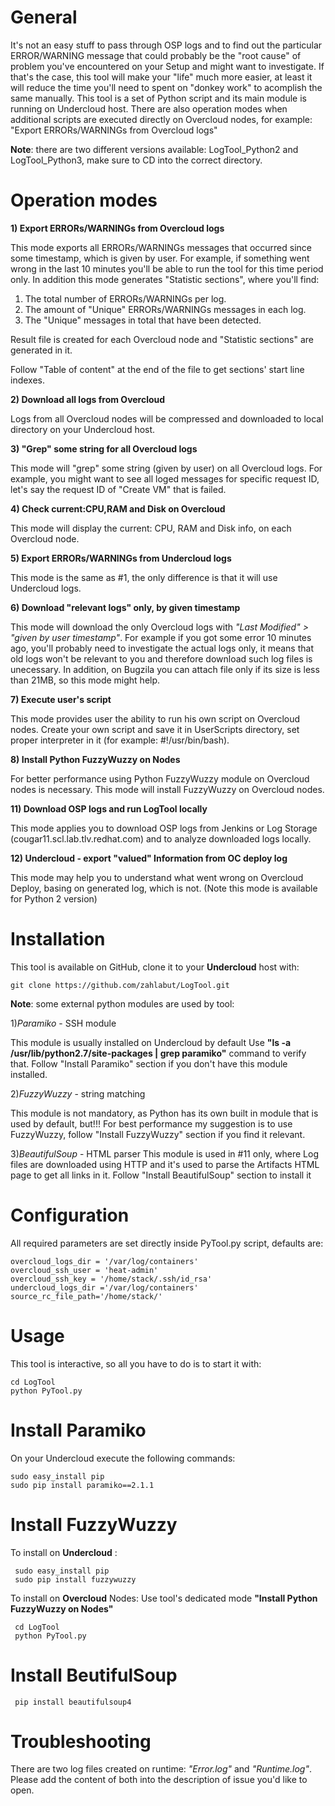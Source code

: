 # General
It's not an easy stuff to pass through OSP logs and to find out the particular ERROR/WARNING message that
could probably be the "root cause" of problem you've encountered on your Setup and might want to investigate.
If that's the case, this tool will make your "life" much more easier, at least it will reduce the time you'll need to spent on "donkey work" to acomplish the same manually.
This tool is a set of Python script and its main module is running on Undercloud host.
There are also operation modes when additional scripts are executed directly on Overcloud nodes, for example: "Export ERRORs/WARNINGs from Overcloud logs"

**Note**: there are two different versions available: LogTool_Python2 and LogTool_Python3, make sure to CD into the correct directory.

# Operation modes

**1) Export ERRORs/WARNINGs from Overcloud logs**

This mode exports all ERRORs/WARNINGs messages that occurred since some timestamp, which is given by user.
For example, if something went wrong in the last 10 minutes you'll be able to run the tool for this time period only.
In addition this mode generates "Statistic sections", where you'll find:
1) The total number of ERRORs/WARNINGs per log.
2) The amount of  "Unique" ERRORs/WARNINGs messages in each log.
3) The "Unique" messages in total that have been detected.

Result file is created for each Overcloud node and "Statistic sections" are generated in it.

Follow "Table of content" at the end of the file to get sections' start line indexes.

**2) Download all logs from Overcloud**

Logs from all Overcloud nodes will be compressed and downloaded to local directory on your Undercloud host.

**3) "Grep" some string for all Overcloud logs**

This mode will "grep" some string (given by user) on all Overcloud logs. For example, you might want to see all loged messages for specific request ID, let's say the request ID of "Create VM" that is failed.

**4) Check current:CPU,RAM and Disk on Overcloud**

This mode will display the current: CPU, RAM and Disk info, on each Overcloud node.

**5) Export ERRORs/WARNINGs from Undercloud logs**

This mode is the same as #1, the only difference is that it will use Undercloud logs.

**6) Download "relevant logs" only, by given timestamp**

This mode will download the only Overcloud logs with *"Last Modified" > "given by user timestamp"*.
For example if you got some error 10 minutes ago, you'll probably need to investigate the actual logs only, it means that old logs won't be relevant to you and therefore download such log files is unecessary.
In addition, on Bugzila you can attach file only if its size is less than 21MB, so this mode might help.

**7) Execute user's script**

This mode provides user the ability to run his own script on Overcloud nodes.
Create your own script and save it in UserScripts directory, set proper interpreter in it (for example: #!/usr/bin/bash).

**8)  Install Python FuzzyWuzzy on Nodes**

For better performance using Python FuzzyWuzzy module on Overcloud nodes is necessary.
This mode will install FuzzyWuzzy on Overcloud nodes.

**11)  Download OSP logs and run LogTool locally**

This mode applies you to download OSP logs from Jenkins or Log Storage (cougar11.scl.lab.tlv.redhat.com) and to analyze downloaded logs locally.

**12)  Undercloud - export "valued" Information from OC deploy log**

This mode may help you to understand what went wrong on Overcloud Deploy, basing on generated log, which is not. (Note this mode is available for Python 2 version)

# Installation
This tool is available on GitHub, clone it to your **Undercloud** host with:

    git clone https://github.com/zahlabut/LogTool.git

**Note**: some external python modules are used by tool:

1)_Paramiko_ - SSH module

This module is usually installed on Undercloud by default
Use **"ls -a /usr/lib/python2.7/site-packages | grep paramiko"** command to verify that.
Follow "Install Paramiko" section if you don't have this module installed.

2)_FuzzyWuzzy_ - string matching

This module is not mandatory, as Python has its own built in module that is used by default, but!!!
For best performance my suggestion is to use FuzzyWuzzy, follow "Install FuzzyWuzzy" section if you find it relevant.

3)_BeautifulSoup_ - HTML parser
This module is used in #11 only, where Log files are downloaded using HTTP and it's used to parse the Artifacts HTML
page to get all links in it. Follow "Install BeautifulSoup" section to install it


# Configuration
All required parameters are set directly inside PyTool.py script, defaults are:

    overcloud_logs_dir = '/var/log/containers'
    overcloud_ssh_user = 'heat-admin'
    overcloud_ssh_key = '/home/stack/.ssh/id_rsa'
    undercloud_logs_dir ='/var/log/containers'
    source_rc_file_path='/home/stack/'



# Usage
This tool is interactive, so all you have to do is to start it with:

    cd LogTool
    python PyTool.py

# Install Paramiko
On your Undercloud execute the following commands:

    sudo easy_install pip
    sudo pip install paramiko==2.1.1

# Install FuzzyWuzzy
   To install on **Undercloud** :

     sudo easy_install pip
     sudo pip install fuzzywuzzy
   To install on **Overcloud** Nodes:
   Use tool's dedicated mode **"Install Python FuzzyWuzzy on Nodes"**

     cd LogTool
     python PyTool.py

# Install BeutifulSoup

     pip install beautifulsoup4

# Troubleshooting
There are two log files created on runtime: _"Error.log"_ and _"Runtime.log"_.
Please add the content of both into the description of issue you'd like to open.


